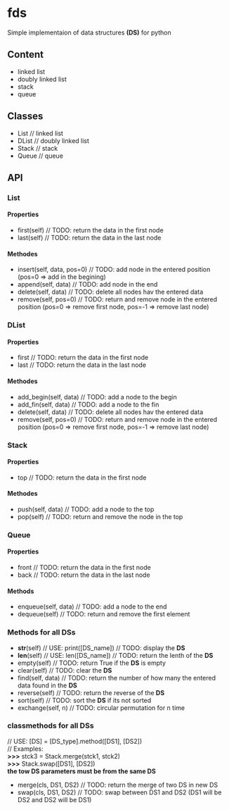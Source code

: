 # fds

Simple implementaion of data structures __(DS)__ for python

## Content

- linked list
- doubly linked list
- stack
- queue

## Classes

- List // linked list
- DList // doubly linked list
- Stack // stack
- Queue // queue

## API

### List

#### Properties

- first(self) // TODO: return the data in the first node
- last(self) // TODO: return the data in the last node

#### Methodes

- insert(self, data, pos=0) // TODO: add node in the entered position (pos=0 => add in the begining)
- append(self, data) // TODO: add node in the end
- delete(self, data) // TODO: delete all nodes hav the entered data
- remove(self, pos=0) // TODO: return and remove node in the entered position (pos=0 => remove first node, pos=-1 => remove last node)

### DList

#### Properties

- first // TODO: return the data in the first node
- last // TODO: return the data in the last node

#### Methodes

- add_begin(self, data) // TODO: add a node to the begin
- add_fin(self, data) // TODO: add a node to the fin
- delete(self, data) // TODO: delete all nodes hav the entered data
- remove(self, pos=0) // TODO: return and remove node in the entered position (pos=0 => remove first node, pos=-1 => remove last node)

### Stack

#### Properties

- top // TODO: return the data in the first node

#### Methodes

- push(self, data) // TODO: add a node to the top
- pop(self) // TODO: return and remove the node in the top

### Queue

#### Properties

- front // TODO: return the data in the first node
- back // TODO: return the data in the last node

#### Methods

- enqueue(self, data) // TODO: add a node to the end
- dequeue(self) // TODO: return and remove the first element

### Methods for all DSs

- __str__(self) // USE: print([DS_name]) // TODO: display the __DS__
- __len__(self) // USE: len([DS_name]) // TODO: return the lenth of the __DS__
- empty(self) // TODO: return True if the __DS__ is empty
- clear(self) // TODO: clear the __DS__
- find(self, data) // TODO: return the number of how many the entered data found in the __DS__
- reverse(self) // TODO: return the reverse of the __DS__
- sort(self) // TODO: sort the __DS__ if its not sorted
- exchange(self, n) // TODO: circular permutation for n time

### classmethods for all DSs

// USE: [DS] = [DS_type].method([DS1], [DS2])</br>
// Examples:</br>
__>>>__ stck3 = Stack.merge(stck1, stck2)</br>
__>>>__ Stack.swap([DS1], [DS2])</br>
__the tow DS parameters must be from the same DS__

- merge(cls, DS1, DS2) // TODO: return the merge of two DS in new DS
- swap(cls, DS1, DS2) // TODO: swap between DS1 and DS2 (DS1 will be DS2 and DS2 will be DS1)
